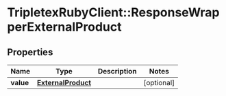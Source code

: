 # TripletexRubyClient::ResponseWrapperExternalProduct

## Properties
Name | Type | Description | Notes
------------ | ------------- | ------------- | -------------
**value** | [**ExternalProduct**](ExternalProduct.md) |  | [optional] 


